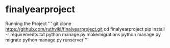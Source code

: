 # finalyearproject
Running the Project 
'''
git clone https://github.com/ruthvikl/finalyearproject.git
cd finalyearproject
pip install -r requirements.txt
python manage.py makemigrations
python manage.py migrate
python manage.py runserver
'''
